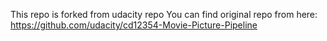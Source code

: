 This repo is forked from udacity repo
You can find original repo from here: https://github.com/udacity/cd12354-Movie-Picture-Pipeline
